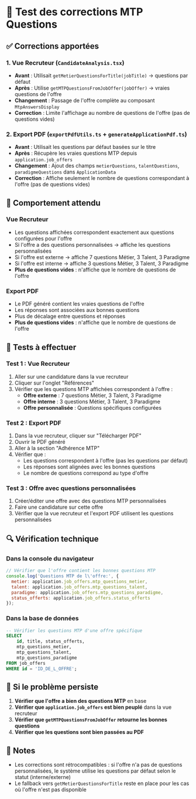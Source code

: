 # 🧪 Test des corrections MTP Questions

## ✅ Corrections apportées

### 1. Vue Recruteur (`CandidateAnalysis.tsx`)
- **Avant** : Utilisait `getMetierQuestionsForTitle(jobTitle)` → questions par défaut
- **Après** : Utilise `getMTPQuestionsFromJobOffer(jobOffer)` → vraies questions de l'offre
- **Changement** : Passage de l'offre complète au composant `MtpAnswersDisplay`
- **Correction** : Limite l'affichage au nombre de questions de l'offre (pas de questions vides)

### 2. Export PDF (`exportPdfUtils.ts` + `generateApplicationPdf.ts`)
- **Avant** : Utilisait les questions par défaut basées sur le titre
- **Après** : Récupère les vraies questions MTP depuis `application.job_offers`
- **Changement** : Ajout des champs `metierQuestions`, `talentQuestions`, `paradigmeQuestions` dans `ApplicationData`
- **Correction** : Affiche seulement le nombre de questions correspondant à l'offre (pas de questions vides)

## 🎯 Comportement attendu

### Vue Recruteur
- Les questions affichées correspondent exactement aux questions configurées pour l'offre
- Si l'offre a des questions personnalisées → affiche les questions personnalisées
- Si l'offre est externe → affiche 7 questions Métier, 3 Talent, 3 Paradigme
- Si l'offre est interne → affiche 3 questions Métier, 3 Talent, 3 Paradigme
- **Plus de questions vides** : n'affiche que le nombre de questions de l'offre

### Export PDF
- Le PDF généré contient les vraies questions de l'offre
- Les réponses sont associées aux bonnes questions
- Plus de décalage entre questions et réponses
- **Plus de questions vides** : n'affiche que le nombre de questions de l'offre

## 🧪 Tests à effectuer

### Test 1 : Vue Recruteur
1. Aller sur une candidature dans la vue recruteur
2. Cliquer sur l'onglet "Références"
3. Vérifier que les questions MTP affichées correspondent à l'offre :
   - **Offre externe** : 7 questions Métier, 3 Talent, 3 Paradigme
   - **Offre interne** : 3 questions Métier, 3 Talent, 3 Paradigme
   - **Offre personnalisée** : Questions spécifiques configurées

### Test 2 : Export PDF
1. Dans la vue recruteur, cliquer sur "Télécharger PDF"
2. Ouvrir le PDF généré
3. Aller à la section "Adhérence MTP"
4. Vérifier que :
   - Les questions correspondent à l'offre (pas les questions par défaut)
   - Les réponses sont alignées avec les bonnes questions
   - Le nombre de questions correspond au type d'offre

### Test 3 : Offre avec questions personnalisées
1. Créer/éditer une offre avec des questions MTP personnalisées
2. Faire une candidature sur cette offre
3. Vérifier que la vue recruteur et l'export PDF utilisent les questions personnalisées

## 🔍 Vérification technique

### Dans la console du navigateur
```javascript
// Vérifier que l'offre contient les bonnes questions MTP
console.log('Questions MTP de l\'offre:', {
  metier: application.job_offers.mtp_questions_metier,
  talent: application.job_offers.mtp_questions_talent,
  paradigme: application.job_offers.mtp_questions_paradigme,
  status_offerts: application.job_offers.status_offerts
});
```

### Dans la base de données
```sql
-- Vérifier les questions MTP d'une offre spécifique
SELECT 
    id, title, status_offerts,
    mtp_questions_metier,
    mtp_questions_talent,
    mtp_questions_paradigme
FROM job_offers 
WHERE id = 'ID_DE_L_OFFRE';
```

## 🚨 Si le problème persiste

1. **Vérifier que l'offre a bien des questions MTP** en base
2. **Vérifier que `application.job_offers` est bien peuplé** dans la vue recruteur
3. **Vérifier que `getMTPQuestionsFromJobOffer` retourne les bonnes questions**
4. **Vérifier que les questions sont bien passées au PDF**

## 📝 Notes

- Les corrections sont rétrocompatibles : si l'offre n'a pas de questions personnalisées, le système utilise les questions par défaut selon le statut (interne/externe)
- Le fallback vers `getMetierQuestionsForTitle` reste en place pour les cas où l'offre n'est pas disponible
